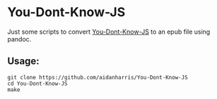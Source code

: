 # You-Dont-Know-JS
Just some scripts to convert [You-Dont-Know-JS](https://github.com/getify/You-Dont-Know-JS) to an epub file using pandoc.

## Usage:

```
git clone https://github.com/aidanharris/You-Dont-Know-JS
cd You-Dont-Know-JS
make
```
